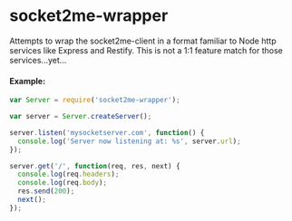 # socket2me-wrapper

Attempts to wrap the socket2me-client in a format familiar to Node http services like Express and Restify. This is not a 1:1 feature match for those services...yet...

#### Example:
```js
var Server = require('socket2me-wrapper');

var server = Server.createServer();

server.listen('mysocketserver.com', function() {
  console.log('Server now listening at: %s', server.url);   
});

server.get('/', function(req, res, next) {
  console.log(req.headers);
  console.log(req.body);
  res.send(200);
  next();  
});
```
